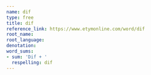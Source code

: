 ```yaml
---
name: dif
type: free
title: dif
reference_link: https://www.etymonline.com/word/dif
root_name: 
root_language: 
denotation: 
word_sums:
- sum: 'Dif + '
  respelling: dif
---
```

